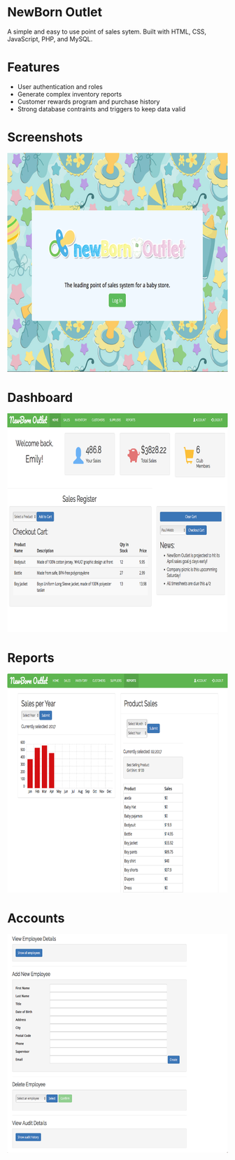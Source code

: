 # NewBorn Outlet
A simple and easy to use point of sales sytem. Built with HTML, CSS, JavaScript, PHP, and MySQL. 

# Features
<ul>
    <li>User authentication and roles</li>
    <li>Generate complex inventory reports</li>
    <li>Customer rewards program and purchase history</li>
    <li>Strong database contraints and triggers to keep data valid</li>
</ul>

# Screenshots

<img src="/NewbornOutletImages/login.png" alt="Smiley face" height=500>

# Dashboard

<img src="/NewbornOutletImages/dashboard.png" alt="Smiley face" height=500>

# Reports

<img src="/NewbornOutletImages/reports.png" alt="Smiley face" height=500>

# Accounts

<img src="/NewbornOutletImages/account_one.png" alt="Smiley face" height=500>